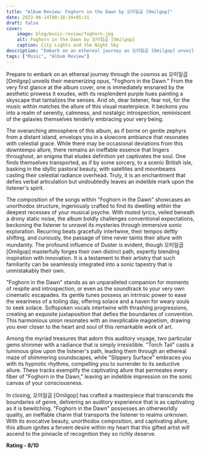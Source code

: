 ```yaml
---
title: "Album Review: Foghorn in the Dawn by 오미일곱 [Omilgop]"
date: 2023-06-14T00:18:34+05:31
draft: false
cover: 
    image: blog/music-review/foghorn.jpg
    alt: Foghorn in the Dawn by 오미일곱 [Omilgop]
    caption: City Lights and the Night Sky
description: "Embark on an ethereal journey as 오미일곱 [Omilgop] unveils their mesmerizing opus, Foghorn in the Dawn."
tags: ["Music", "Album Review"]
---
```



Prepare to embark on an ethereal journey through the cosmos as 오미일곱 [Omilgop] unveils their mesmerizing opus, "Foghorn in the Dawn." From the very first glance at the album cover, one is immediately ensnared by the aesthetic prowess it exudes, with its resplendent purple hues painting a skyscape that tantalizes the senses. And oh, dear listener, fear not, for the music within matches the allure of this visual masterpiece. It beckons you into a realm of serenity, calmness, and nostalgic introspection, reminiscent of the galaxies themselves tenderly embracing your very being.

The overarching atmosphere of this album, as if borne on gentle zephyrs from a distant island, envelops you in a slowcore ambiance that resonates with celestial grace. While there may be occasional deviations from this downtempo allure, there remains an ineffable essence that lingers throughout, an enigma that eludes definition yet captivates the soul. One finds themselves transported, as if by some sorcery, to a scenic British isle, basking in the idyllic pastoral beauty, with satellites and moonbeams casting their celestial radiance overhead. Truly, it is an enchantment that defies verbal articulation but undoubtedly leaves an indelible mark upon the listener's spirit.

The composition of the songs within "Foghorn in the Dawn" showcases an unorthodox structure, ingeniously crafted to find its dwelling within the deepest recesses of your musical psyche. With muted lyrics, veiled beneath a drony static noise, the album boldly challenges conventional expectations, beckoning the listener to unravel its mysteries through immersive sonic exploration. Recurring beats gracefully intertwine, their tempos deftly shifting, and curiously, the passage of time never taints their allure with mundanity. The profound influence of Duster is evident, though 오미일곱 [Omilgop] masterfully forges their own distinct path, expertly blending inspiration with innovation. It is a testament to their artistry that such familiarity can be seamlessly integrated into a sonic tapestry that is unmistakably their own.

"Foghorn in the Dawn" stands as an unparalleled companion for moments of respite and introspection, or even as the soundtrack to your very own cinematic escapades. Its gentle tunes possess an intrinsic power to ease the weariness of a toiling day, offering solace and a haven for weary souls to seek solace. Softspoken vocals intertwine with thrashing progressions, creating an exquisite juxtaposition that defies the boundaries of convention. This harmonious union resonates with an inexplicable magnetism, drawing you ever closer to the heart and soul of this remarkable work of art.

Among the myriad treasures that adorn this auditory voyage, two particular gems shimmer with a radiance that is simply irresistible. "Torch Tail" casts a luminous glow upon the listener's path, leading them through an ethereal maze of shimmering soundscapes, while "Slippery Surface" embraces you with its hypnotic rhythms, compelling you to surrender to its seductive allure. These tracks exemplify the captivating allure that permeates every fiber of "Foghorn in the Dawn," leaving an indelible impression on the sonic canvas of your consciousness.

In closing, 오미일곱 [Omilgop] has crafted a masterpiece that transcends the boundaries of genre, delivering an auditory experience that is as captivating as it is bewitching. "Foghorn in the Dawn" possesses an otherworldly quality, an ineffable charm that transports the listener to realms unknown. With its evocative beauty, unorthodox composition, and captivating allure, this album ignites a fervent desire within my heart that this gifted artist will ascend to the pinnacle of recognition they so richly deserve.

**Rating - 8/10**
